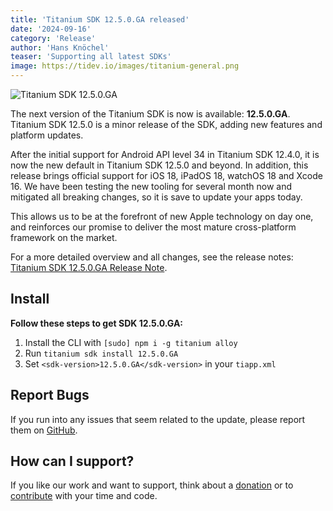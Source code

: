 ```yaml
---
title: 'Titanium SDK 12.5.0.GA released'
date: '2024-09-16'
category: 'Release'
author: 'Hans Knöchel'
teaser: 'Supporting all latest SDKs'
image: https://tidev.io/images/titanium-general.png
---
```


![Titanium SDK 12.5.0.GA](/images/titanium-general.png)

The next version of the Titanium SDK is now is available: <b>12.5.0.GA</b>. Titanium SDK 12.5.0 is a minor release of the SDK,
adding new features and platform updates.

After the initial support for Android API level 34 in Titanium SDK 12.4.0, it is now the new default in Titanium SDK 12.5.0 and beyond.
In addition, this release brings official support for iOS 18, iPadOS 18, watchOS 18 and Xcode 16. We have been testing the new tooling
for several month now and mitigated all breaking changes, so it is save to update your apps today.

This allows us to be at the forefront of new Apple technology on day one, and reinforces our promise to deliver the most mature cross-platform
framework on the market.

For a more detailed overview and all changes, see the release notes: [Titanium SDK 12.5.0.GA Release Note](https://titaniumsdk.com/guide/Titanium_SDK/Titanium_SDK_Release_Notes/Titanium_SDK_Release_Notes_12.x/Titanium_SDK_12.5.0.GA_Release_Note.html).

## Install

**Follow these steps to get SDK 12.5.0.GA:**

1. Install the CLI with `[sudo] npm i -g titanium alloy`
2. Run `titanium sdk install 12.5.0.GA`
3. Set `<sdk-version>12.5.0.GA</sdk-version>` in your `tiapp.xml`

## Report Bugs

If you run into any issues that seem related to the update, please report them on [GitHub](https://github.com/tidev/titanium-sdk/issues).

## How can I support?

If you like our work and want to support, think about a [donation](/donate) or to [contribute](/contribute) with your time and code.
